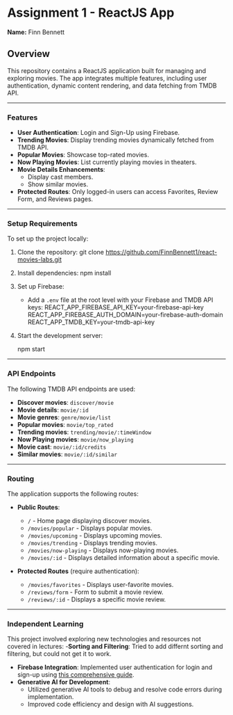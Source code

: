 
# Assignment 1 - ReactJS App

**Name:** Finn Bennett

## Overview
This repository contains a ReactJS application built for managing and exploring movies. The app integrates multiple features, including user authentication, dynamic content rendering, and data fetching from TMDB API.

---

### Features
- **User Authentication**: Login and Sign-Up using Firebase.
- **Trending Movies**: Display trending movies dynamically fetched from TMDB API.
- **Popular Movies**: Showcase top-rated movies.
- **Now Playing Movies**: List currently playing movies in theaters.
- **Movie Details Enhancements**:
  - Display cast members.
  - Show similar movies.
- **Protected Routes**: Only logged-in users can access Favorites, Review Form, and Reviews pages.

---

### Setup Requirements
To set up the project locally:
1. Clone the repository:
   git clone <https://github.com/FinnBennett1/react-movies-labs.git>
   
2. Install dependencies:
    npm install
   
3. Set up Firebase:
   - Add a `.env` file at the root level with your Firebase and TMDB API keys:
     REACT_APP_FIREBASE_API_KEY=your-firebase-api-key
     REACT_APP_FIREBASE_AUTH_DOMAIN=your-firebase-auth-domain
     REACT_APP_TMDB_KEY=your-tmdb-api-key
     
4. Start the development server:
   
   npm start
   

---

### API Endpoints
The following TMDB API endpoints are used:

- **Discover movies**: `discover/movie`
- **Movie details**: `movie/:id`
- **Movie genres**: `genre/movie/list`
- **Popular movies**: `movie/top_rated`
- **Trending movies**: `trending/movie/:timeWindow`
- **Now Playing movies**: `movie/now_playing`
- **Movie cast**: `movie/:id/credits`
- **Similar movies**: `movie/:id/similar`

---

### Routing
The application supports the following routes:

- **Public Routes**:
  - `/` - Home page displaying discover movies.
  - `/movies/popular` - Displays popular movies.
  - `/movies/upcoming` - Displays upcoming movies.
  - `/movies/trending` - Displays trending movies.
  - `/movies/now-playing` - Displays now-playing movies.
  - `/movies/:id` - Displays detailed information about a specific movie.
  
- **Protected Routes** (require authentication):
  - `/movies/favorites` - Displays user-favorite movies.
  - `/reviews/form` - Form to submit a movie review.
  - `/reviews/:id` - Displays a specific movie review.

---

### Independent Learning
This project involved exploring new technologies and resources not covered in lectures:
-**Sorting and Filtering**: Tried to add differnt sorting and filtering, but could not get it to work. 
- **Firebase Integration**: Implemented user authentication for login and sign-up using [this comprehensive guide](https://medium.com/@Rushabh_/implementing-user-login-and-signup-with-reactjs-and-firebase-a-comprehensive-guide-7300bd33cb01).
- **Generative AI for Development**:
  - Utilized generative AI tools to debug and resolve code errors during implementation.
  - Improved code efficiency and design with AI suggestions.
  
